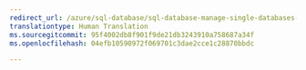 ```yaml
---
redirect_url: /azure/sql-database/sql-database-manage-single-databases-powershell
translationtype: Human Translation
ms.sourcegitcommit: 95f4002db8f901f9de21db3243910a758687a34f
ms.openlocfilehash: 04efb10590972f069701c3dae2cce1c28870bbdc

---
```



<!--HONumber=Feb17_HO2-->


